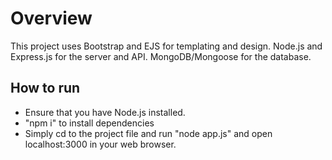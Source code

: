 # Overview
This project uses Bootstrap and EJS for templating and design. Node.js and Express.js for the server and API. MongoDB/Mongoose for the database.

## How to run
- Ensure that you have Node.js installed.
- "npm i" to install dependencies
- Simply cd to the project file and run "node app.js" and open localhost:3000 in your web browser.